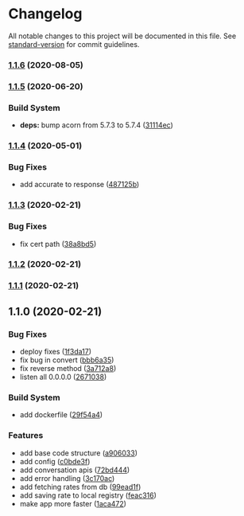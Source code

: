 # Changelog

All notable changes to this project will be documented in this file. See [standard-version](https://github.com/conventional-changelog/standard-version) for commit guidelines.

### [1.1.6](https://github.com/checkmoney/mr-solomons/compare/v1.1.5...v1.1.6) (2020-08-05)



### [1.1.5](https://github.com/checkmoney/mr-solomons/compare/v1.1.4...v1.1.5) (2020-06-20)


### Build System

* **deps:** bump acorn from 5.7.3 to 5.7.4 ([31114ec](https://github.com/checkmoney/mr-solomons/commit/31114ec))



### [1.1.4](https://github.com/checkmoney/mr-solomons/compare/v1.1.3...v1.1.4) (2020-05-01)


### Bug Fixes

* add accurate to response ([487125b](https://github.com/checkmoney/mr-solomons/commit/487125b))



### [1.1.3](https://github.com/checkmoney/mr-solomons/compare/v1.1.2...v1.1.3) (2020-02-21)


### Bug Fixes

* fix cert path ([38a8bd5](https://github.com/checkmoney/mr-solomons/commit/38a8bd5))



### [1.1.2](https://github.com/checkmoney/mr-solomons/compare/v1.1.1...v1.1.2) (2020-02-21)



### [1.1.1](https://github.com/checkmoney/mr-solomons/compare/v1.1.0...v1.1.1) (2020-02-21)



## 1.1.0 (2020-02-21)


### Bug Fixes

* deploy fixes ([1f3da17](https://github.com/checkmoney/mr-solomons/commit/1f3da17))
* fix bug in convert ([bbb6a35](https://github.com/checkmoney/mr-solomons/commit/bbb6a35))
* fix reverse method ([3a712a8](https://github.com/checkmoney/mr-solomons/commit/3a712a8))
* listen all 0.0.0.0 ([2671038](https://github.com/checkmoney/mr-solomons/commit/2671038))


### Build System

* add dockerfile ([29f54a4](https://github.com/checkmoney/mr-solomons/commit/29f54a4))


### Features

* add base code structure ([a906033](https://github.com/checkmoney/mr-solomons/commit/a906033))
* add config ([c0bde3f](https://github.com/checkmoney/mr-solomons/commit/c0bde3f))
* add conversation apis ([72bd444](https://github.com/checkmoney/mr-solomons/commit/72bd444))
* add error handling ([3c170ac](https://github.com/checkmoney/mr-solomons/commit/3c170ac))
* add fetching rates from db ([99ead1f](https://github.com/checkmoney/mr-solomons/commit/99ead1f))
* add saving rate to local registry ([feac316](https://github.com/checkmoney/mr-solomons/commit/feac316))
* make app more faster ([1aca472](https://github.com/checkmoney/mr-solomons/commit/1aca472))

